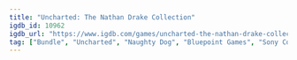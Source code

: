 ```yaml
---
title: "Uncharted: The Nathan Drake Collection"
igdb_id: 10962
igdb_url: "https://www.igdb.com/games/uncharted-the-nathan-drake-collection"
tag: ["Bundle", "Uncharted", "Naughty Dog", "Bluepoint Games", "Sony Computer Entertainment", "Shooter", "Platform", "Adventure", "Single player", "Third person", "Action", "Fantasy", "Historical"]
---
```

